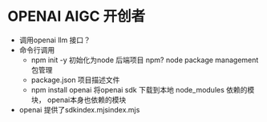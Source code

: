# OPENAI AIGC 开创者

- 调用openai llm 接口？
- 命令行调用
    - npm init -y 初始化为node 后端项目
        npm? node package management 包管理
    - package.json 项目描述文件
    - npm install openai
        将openai sdk 下载到本地 node_modules
        依赖的模块， openai本身也依赖的模块
- openai 提供了sdkindex.mjsindex.mjs